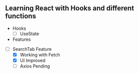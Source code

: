 ## Learning React with Hooks and different functions

- Hooks
   - [ ] UseState
- Features
 - [ ] SearchTab Feature
   - [x] Working with Fetch
   - [x] UI Improved 
   - [ ] Axios Pending